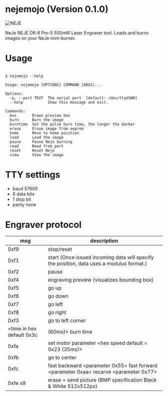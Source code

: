 # nejemojo (Version 0.1.0)

![NEJE](docs/neje.jpg)

NeJe NEJE DK-8 Pro-5 500mW Laser Engraver tool. Loads and burns images on your NeJe mini-burner.

# Usage

```

$ nejemojo --help

Usage: nejemojo [OPTIONS] COMMAND [ARGS]...

Options:
  -p, --port TEXT  The serial port  [default: /dev/ttyUSB0]
  --help           Show this message and exit.

Commands:
  box       Draws preview box
  burn      Burn the image
  burntime  Set the pulse burn time, the longer the darker
  erase     Erase image from eeprom
  home      Move to home position
  load      Load the image
  pause     Pause Neje burning
  read      Read from port
  reset     Reset Neje
  view      View the image
```

# TTY settings

- baud 57600
- 8 data bits
- 1 stop bit
- parity none


# Engraver protocol

|                        msg | description                                                                              |
|                        --- | ---                                                                                      |
|                       0xf9 | stop/reset                                                                               |
|                       0xf1 | start (Once issued incoming data will specify the position, data uses a modulus format.) |
|                       0xf2 | pause                                                                                    |
|                       0xf4 | engraving preview (visualizes bounding box)                                              |
|                       0xf5 | go up                                                                                    |
|                       0xf6 | go down                                                                                  |
|                       0xf7 | go left                                                                                  |
|                       0xf8 | go right                                                                                 |
|                       0xf3 | go to left corner                                                                        |
| <time in hex default  0x3c | (60ms)> burn time                                                                        |
|                       0xfa | set motor parameter <hex speed default = 0x23 (35ms)>                                    |
|                       0xfb | go to center                                                                             |
|                       0xfc | fast backward <parameter 0x55> fast forward <parameter 0xaa> recarve <parameter 0x77>    |
|                    0xfe x8 | erase + send picture <picture data bmp> (BMP specification Black & White 512x512px)      |
